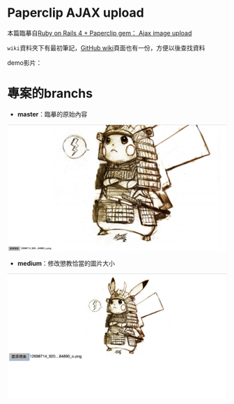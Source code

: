 # Paperclip AJAX upload

本篇臨摹自[Ruby on Rails 4 + Paperclip gem： Ajax image upload](http://1c7.me/2016/07/17/ajax-image-upload-with-rails-paperclip.html)

`wiki`資料夾下有最初筆記，[GitHub wiki]()頁面也有一份，方便以後查找資料

demo影片：


# 專案的branchs
- **master**：臨摹的原始內容

![](./wiki/img/pika_original.png)

- **medium**：修改懲教恰當的圖片大小

![](./wiki/img/pika_medium.png)
